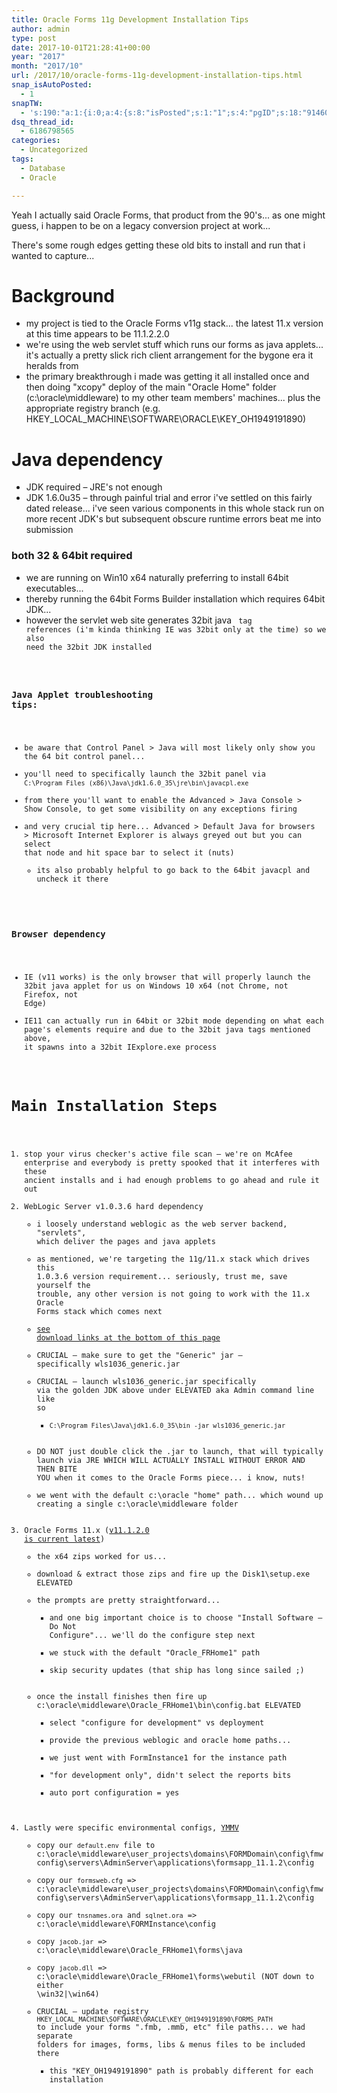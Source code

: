 ```yaml
---
title: Oracle Forms 11g Development Installation Tips
author: admin
type: post
date: 2017-10-01T21:28:41+00:00
year: "2017"
month: "2017/10"
url: /2017/10/oracle-forms-11g-development-installation-tips.html
snap_isAutoPosted:
  - 1
snapTW:
  - 's:190:"a:1:{i:0;a:4:{s:8:"isPosted";s:1:"1";s:4:"pgID";s:18:"914602998038355969";s:7:"postURL";s:53:"https://twitter.com/BeejSEA/status/914602998038355969";s:5:"pDate";s:19:"2017-10-01 21:28:43";}}";'
dsq_thread_id:
  - 6186798565
categories:
  - Uncategorized
tags:
  - Database
  - Oracle

---
```

Yeah I actually said Oracle Forms, that product from the 90's... as one might guess, i happen to be on a legacy conversion project at work...
  
There's some rough edges getting these old bits to install and run that i wanted to capture...
<!--more-->

# Background

  * my project is tied to the Oracle Forms v11g stack... the latest 11.x version at this time appears to be 11.1.2.2.0
  * we're using the web servlet stuff which runs our forms as java applets... it's actually a pretty slick rich client arrangement for the bygone era it heralds from
  * <span class="hl">the primary breakthrough i made was getting it all installed once and then doing "xcopy" deploy of the main "Oracle Home" folder (c:\oracle\middleware) to my other team members' machines</span>... plus the appropriate registry branch (e.g. HKEY\_LOCAL\_MACHINE\SOFTWARE\ORACLE\KEY_OH1949191890)

# Java dependency

  * JDK required &#8211; JRE's not enough
  * JDK 1.6.0u35 &#8211; through painful trial and error i've settled on this fairly dated release... i've seen various components in this whole stack run on more recent JDK's but subsequent obscure runtime errors beat me into submission

### both 32 & 64bit required

  * we are running on Win10 x64 naturally preferring to install 64bit executables...
  * thereby running the 64bit Forms Builder installation which requires 64bit JDK...
  * however the servlet web site generates 32bit java <code> tag references (i'm kinda thinking IE was 32bit only at the time) so we also need the 32bit JDK installed

### Java Applet troubleshooting tips:

  * be aware that Control Panel > Java will most likely only show you the 64 bit control panel...
  * you'll need to specifically launch the 32bit panel via `C:\Program Files (x86)\Java\jdk1.6.0_35\jre\bin\javacpl.exe`
  * from there you'll want to enable the Advanced > Java Console > Show Console, to get some visibility on any exceptions firing
  * and very crucial tip here... Advanced > Default Java for browsers > Microsoft Internet Explorer is always greyed out but you can select that node and hit space bar to select it (nuts) 
      * its also probably helpful to go back to the 64bit javacpl and uncheck it there

### Browser dependency

  * IE (v11 works) is the only browser that will properly launch the 32bit java applet for us on Windows 10 x64 (not Chrome, not Firefox, not Edge)
  * IE11 can actually run in 64bit or 32bit mode depending on what each page's elements require and due to the 32bit java tags mentioned above, it spawns into a 32bit IExplore.exe process

# Main Installation Steps

  1. stop your virus checker's active file scan &#8211; we're on McAfee enterprise and everybody is pretty spooked that it interferes with these ancient installs and i had enough problems to go ahead and rule it out
  2. WebLogic Server <span class="hl">v1.0.3.6 hard dependency</span> 
      * i loosely understand weblogic as the web server backend, "servlets", which deliver the pages and java applets
      * as mentioned, we're targeting the 11g/11.x stack which drives this 1.0.3.6 version requirement... seriously, trust me, save yourself the trouble, any other version is not going to work with the 11.x Oracle Forms stack which comes next
      * [see download links at the bottom of this page][1]
      * <span class="hl">CRUCIAL &#8211; make sure to get the "Generic" jar &#8211; specifically wls1036_generic.jar</span>
      * <span class="hl">CRUCIAL &#8211; launch wls1036_generic.jar specifically via the golden JDK above under ELEVATED aka Admin command line like so</span> 
          * `C:\Program Files\Java\jdk1.6.0_35\bin -jar wls1036_generic.jar`
      * DO NOT just double click the .jar to launch, that will typically launch via JRE WHICH WILL ACTUALLY INSTALL WITHOUT ERROR AND THEN BITE YOU when it comes to the Oracle Forms piece... i know, nuts!
      * we went with the default c:\oracle "home" path... which wound up creating a single c:\oracle\middleware folder
  3. Oracle Forms 11.x ([v11.1.2.0 is current latest][2]) 
      * the x64 zips worked for us...
      * download & extract those zips and fire up the Disk1\setup.exe ELEVATED
      * the prompts are pretty straightforward... 
          * and one big important choice is to choose "Install Software &#8211; Do Not Configure"... we'll do the configure step next
          * we stuck with the default "Oracle_FRHome1" path
          * skip security updates (that ship has long since sailed ;)
      * once the install finishes then fire up c:\oracle\middleware\Oracle_FRHome1\bin\config.bat ELEVATED 
          * select "configure for development" vs deployment
          * provide the previous weblogic and oracle home paths...
          * we just went with FormInstance1 for the instance path
          * "for development only", didn't select the reports bits
          * auto port configuration = yes
  4. Lastly were specific environmental configs, [YMMV][3] 
      * copy our `default.env` file to c:\oracle\middleware\user\_projects\domains\FORMDomain\config\fmwconfig\servers\AdminServer\applications\formsapp\_11.1.2\config
      * copy our `formsweb.cfg` => c:\oracle\middleware\user\_projects\domains\FORMDomain\config\fmwconfig\servers\AdminServer\applications\formsapp\_11.1.2\config
      * copy our `tnsnames.ora` and `sqlnet.ora` => c:\oracle\middleware\FORMInstance\config
      * copy `jacob.jar` => c:\oracle\middleware\Oracle_FRHome1\forms\java
      * copy `jacob.dll` => c:\oracle\middleware\Oracle_FRHome1\forms\webutil (NOT down to either \win32|\win64)
      * CRUCIAL &#8211; update registry `HKEY_LOCAL_MACHINE\SOFTWARE\ORACLE\KEY_OH1949191890\FORMS_PATH` to include your forms ".fmb, .mmb, etc" file paths... we had separate folders for images, forms, libs & menus files to be included there 
          * this "KEY_OH1949191890" path is probably different for each installation

 [1]: http://www.oracle.com/technetwork/middleware/weblogic/downloads/wls-main-097127.html
 [2]: http://www.oracle.com/technetwork/developer-tools/forms/downloads/forms-downloads-11g-2735004.html
 [3]: https://en.wiktionary.org/wiki/your_mileage_may_vary#English